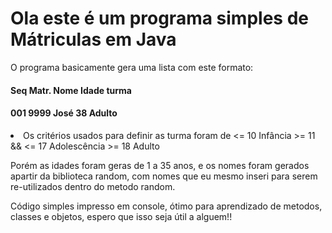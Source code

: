 <h1> Ola este é um programa simples de Mátriculas em Java</h1>

O programa basicamente gera uma lista com este formato:

<h4>Seq     Matr.    Nome    Idade    turma</h4>
<h4>001     9999     José     38      Adulto</h4>

<li>
Os critérios usados para definir as turma foram de 
<= 10 Infância
>= 11 && <= 17 Adolescência
>= 18 Adulto
</li>

Porém as idades foram geras de 1 a 35 anos, e os nomes foram gerados apartir da biblioteca random, com nomes que eu mesmo inseri para serem re-utilizados dentro do metodo random.

Código simples impresso em console, ótimo para aprendizado de metodos, classes e objetos, espero que isso seja útil a alguem!!
